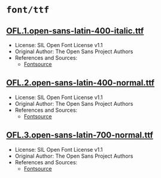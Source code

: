 # `font/ttf`

## [OFL.1.open-sans-latin-400-italic.ttf](../files/OFL.1.open-sans-latin-400-italic.ttf)

- License: SIL Open Font License v1.1
- Original Author: The Open Sans Project Authors
- References and Sources:
  - [Fontsource](https://api.fontsource.org/v1/download/open-sans)

## [OFL.2.open-sans-latin-400-normal.ttf](../files/OFL.2.open-sans-latin-400-normal.ttf)

- License: SIL Open Font License v1.1
- Original Author: The Open Sans Project Authors
- References and Sources:
  - [Fontsource](https://api.fontsource.org/v1/download/open-sans)

## [OFL.3.open-sans-latin-700-normal.ttf](../files/OFL.3.open-sans-latin-700-normal.ttf)

- License: SIL Open Font License v1.1
- Original Author: The Open Sans Project Authors
- References and Sources:
  - [Fontsource](https://api.fontsource.org/v1/download/open-sans)
